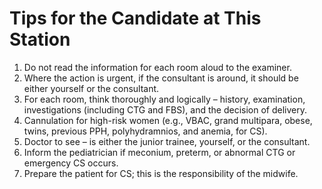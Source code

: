 

# Tips for the Candidate at This Station

1. Do not read the information for each room aloud to the examiner.
2. Where the action is urgent, if the consultant is around, it should be either yourself or the consultant.
3. For each room, think thoroughly and logically – history, examination, investigations (including CTG and FBS), and the decision of delivery.
4. Cannulation for high-risk women (e.g., VBAC, grand multipara, obese, twins, previous PPH, polyhydramnios, and anemia, for CS).
5. Doctor to see – is either the junior trainee, yourself, or the consultant.
6. Inform the pediatrician if meconium, preterm, or abnormal CTG or emergency CS occurs.
7. Prepare the patient for CS; this is the responsibility of the midwife.


